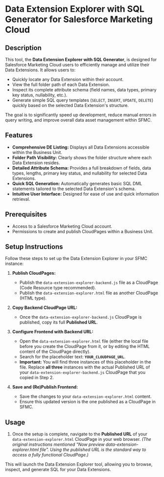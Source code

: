 # Data Extension Explorer with SQL Generator for Salesforce Marketing Cloud

## Description

This tool, the **Data Extension Explorer with SQL Generator**, is designed for Salesforce Marketing Cloud users to efficiently manage and utilize their Data Extensions. It allows users to:

* Quickly locate any Data Extension within their account.
* View the full folder path of each Data Extension.
* Inspect its complete attribute schema (field names, data types, primary key status, nullability, etc.).
* Generate simple SQL query templates (`SELECT`, `INSERT`, `UPDATE`, `DELETE`) quickly based on the selected Data Extension's structure.

The goal is to significantly speed up development, reduce manual errors in query writing, and improve overall data asset management within SFMC.

## Features

* **Comprehensive DE Listing:** Displays all Data Extensions accessible within the Business Unit.
* **Folder Path Visibility:** Clearly shows the folder structure where each Data Extension resides.
* **Detailed Attribute Schema:** Provides a full breakdown of fields, data types, lengths, primary key status, and nullability for selected Data Extensions.
* **Quick SQL Generation:** Automatically generates basic SQL DML statements tailored to the selected Data Extension's schema.
* **Intuitive User Interface:** Designed for ease of use and quick information retrieval.

## Prerequisites

* Access to a Salesforce Marketing Cloud account.
* Permissions to create and publish CloudPages within a Business Unit.

## Setup Instructions

Follow these steps to set up the Data Extension Explorer in your SFMC instance:

1.  **Publish CloudPages:**
    * Publish the `data-extension-explorer-backend.js` file as a CloudPage (Code Resource type recommended).
    * Publish the `data-extension-explorer.html` file as another CloudPage (HTML type).

2.  **Copy Backend CloudPage URL:**
    * Once the `data-extension-explorer-backend.js` CloudPage is published, copy its full **Published URL**.

3.  **Configure Frontend with Backend URL:**
    * Open the `data-extension-explorer.html` file (either the local file before you create the CloudPage from it, or by editing the HTML content of the CloudPage directly).
    * Search for the placeholder text: **`YOUR_CLOUDPAGE_URL`**.
    * **Important:** You will find three instances of this placeholder in the file. Replace **all three** instances with the actual Published URL of your `data-extension-explorer-backend.js` CloudPage that you copied in Step 2.

4.  **Save and (Re)Publish Frontend:**
    * Save the changes to your `data-extension-explorer.html` content.
    * Ensure this updated version is the one published as a CloudPage in SFMC.

## Usage

1.  Once the setup is complete, navigate to the **Published URL** of your `data-extension-explorer.html` CloudPage in your web browser.
    *(The original instructions mentioned "Now preview data-extension-explorer.html file". Using the published URL is the standard way to access a fully functional CloudPage.)*

This will launch the Data Extension Explorer tool, allowing you to browse, inspect, and generate SQL for your Data Extensions.

